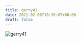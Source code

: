 ```yaml
---
title: gerry41
date: 2021-02-06T10:39:07+00:00
draft: false
---
```


![gerry41](/images/2011%20222.jpeg)

